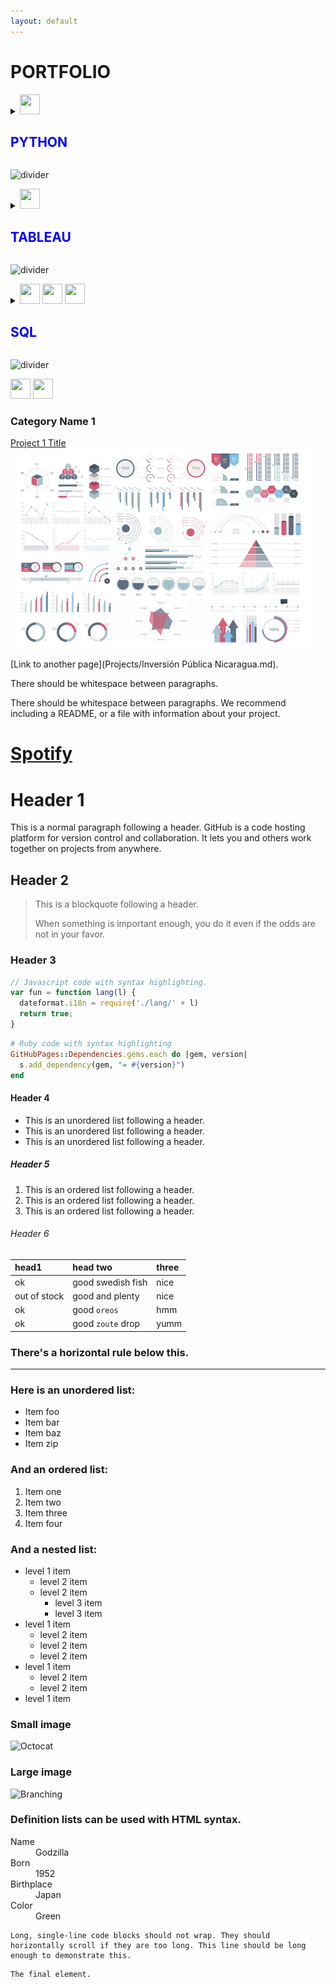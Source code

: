 ```yaml
---
layout: default
---
```

# **PORTFOLIO**


<details><summary><img height="32" width="32" src="https://cdn.simpleicons.org/python/blue" /><h2 style="color: blue"> PYTHON</h2></summary>

<p>
 
<h3><a style="font-weight:bold" href="Projects/Apartments_for_Rent.html">5. Apartments for rent in Rome</a></h3>

<img src="images/rentrome.png" width="400"/>

</p>
 
<p>

<h3><a style="font-weight:bold" href="Projects/Nicaragua's-Municipality-Elections-Results.html">4. Nicaragua's Municipality Elections Result</a></h3>

<img src="images/MunicipalitiesElections2022.png" width="400"/>
 
</p>
 
<p>

<h3><a style="font-weight:bold" href="Projects/Inversión Pública Nicaragua.html">3. Nicaragua Public Investment Program Analysis</a></h3>

<img src="images/investNic.png" width="400"/>
 
</p>
 
<p>
 
<h3><a style="font-weight:bold" href="Projects/Cardiovascular_Disease_Analysis.html">2. Cardiovascular Disease Analysis</a></h3>

<img src="images/cardiovascular-diseases-treatment-illustration-flat-1-scaled.jpeg" width="400"/>

</p>
 
<p>
 
<h3><a style="font-weight:bold" href="Building_data_web.html">1. Building a dataset from files published on a website</a></h3>

<img src="images/governmentdocs.jpeg" width="400"/>
 
</p> 

</details>

![divider](https://user-images.githubusercontent.com/7065401/52071924-c003ad80-2562-11e9-8297-1c6595f8a7ff.png)

<details><summary><img height="32" width="32" src="https://cdn.simpleicons.org/tableau/blue" /> <h2 style="color: blue">TABLEAU</h2></summary>

<p>
 
<h3><a style="font-weight:bold" href="https://public.tableau.com/app/profile/lilqasr88">1. Tableau Public profile</a><br></h3>


<img src="images/TABLEAU.png" width="400"/>

</p>

<p>
 
<h3><a style="font-weight:bold" href="https://public.tableau.com/app/profile/ep2ea">2. Others</a><br></h3>


<img src="images/governmentdocs.jpeg" width="400"/>
 
</p>

</details>
 
![divider](https://user-images.githubusercontent.com/7065401/52071924-c003ad80-2562-11e9-8297-1c6595f8a7ff.png)

<details><summary><img height="32" width="32" src="https://cdn.simpleicons.org/mysql/blue" /> <img height="32" width="32" src="https://cdn.simpleicons.org/sqlite/blue" /> <img height="32" width="32" src="https://cdn.simpleicons.org/postgresql/blue" /> <h2 style="color: blue"> SQL</h2></summary>

<h3><a style="font-weight:bold" href="Projects/Analyzing_my_Spotify_historical_Data_part-1.html">1. My Last Year Spotify streaming data</a><br></h3>

<h3><a style="font-weight:bold" href="Projects/My_entire_Spotify_streaming_history.html">2. What My Entire Spotify Streaming History Says about me?</a><br></h3>
 
<img src="images/musica1.png" width="410"/>
 
 </details>

![divider](https://user-images.githubusercontent.com/7065401/52071924-c003ad80-2562-11e9-8297-1c6595f8a7ff.png)


<img height="32" width="32" src="https://cdn.simpleicons.org/microsoftexcel/blue" /> <img height="32" width="32" src="https://cdn.simpleicons.org/python/blue" />

### Category Name 1 

[Project 1 Title](/leolab/try.html)
<img src="images/dummy_thumbnail.jpg?raw=true"/>


[Link to another page](Projects/Inversión Pública Nicaragua.md).

There should be whitespace between paragraphs.

There should be whitespace between paragraphs. We recommend including a README, or a file with information about your project.

# [Spotify](Projects/Analyzing_my_Spotify_historical_Data_part-1.md)

# Header 1

This is a normal paragraph following a header. GitHub is a code hosting platform for version control and collaboration. It lets you and others work together on projects from anywhere.

## Header 2

> This is a blockquote following a header.
>
> When something is important enough, you do it even if the odds are not in your favor.

### Header 3

```js
// Javascript code with syntax highlighting.
var fun = function lang(l) {
  dateformat.i18n = require('./lang/' + l)
  return true;
}
```

```ruby
# Ruby code with syntax highlighting
GitHubPages::Dependencies.gems.each do |gem, version|
  s.add_dependency(gem, "= #{version}")
end
```

#### Header 4

*   This is an unordered list following a header.
*   This is an unordered list following a header.
*   This is an unordered list following a header.

##### Header 5

1.  This is an ordered list following a header.
2.  This is an ordered list following a header.
3.  This is an ordered list following a header.

###### Header 6

| head1        | head two          | three |
|:-------------|:------------------|:------|
| ok           | good swedish fish | nice  |
| out of stock | good and plenty   | nice  |
| ok           | good `oreos`      | hmm   |
| ok           | good `zoute` drop | yumm  |

### There's a horizontal rule below this.

* * *

### Here is an unordered list:

*   Item foo
*   Item bar
*   Item baz
*   Item zip

### And an ordered list:

1.  Item one
1.  Item two
1.  Item three
1.  Item four

### And a nested list:

- level 1 item
  - level 2 item
  - level 2 item
    - level 3 item
    - level 3 item
- level 1 item
  - level 2 item
  - level 2 item
  - level 2 item
- level 1 item
  - level 2 item
  - level 2 item
- level 1 item

### Small image

![Octocat](https://github.githubassets.com/images/icons/emoji/octocat.png)

### Large image

![Branching](https://guides.github.com/activities/hello-world/branching.png)


### Definition lists can be used with HTML syntax.

<dl>
<dt>Name</dt>
<dd>Godzilla</dd>
<dt>Born</dt>
<dd>1952</dd>
<dt>Birthplace</dt>
<dd>Japan</dd>
<dt>Color</dt>
<dd>Green</dd>
</dl>

```
Long, single-line code blocks should not wrap. They should horizontally scroll if they are too long. This line should be long enough to demonstrate this.
```

```
The final element.
```
